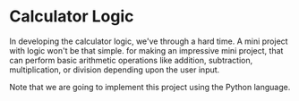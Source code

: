 # Calculator Logic

In developing the calculator logic, we've through a hard time. A mini project with logic won't be that simple. for making an impressive mini project, that can perform basic arithmetic operations like addition, subtraction, multiplication, or division depending upon the user input.

Note that we are going to implement this project using the Python language. 
